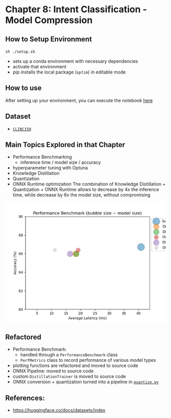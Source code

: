 # Chapter 8: Intent Classification - Model Compression

## How to Setup Environment
`sh ./setup.sh`
* sets up a conda environment with necessary dependencies
* activate that environment
* pip installs the local package (`optim`) in editable mode

## How to use
After setting up your environment, you can execute the notebook [here](notebooks/chp)

## Dataset
* [`CLINC150`](https://huggingface.co/datasets/clinc_oos/viewer/plus/train)


## Main Topics Explored in that Chapter
* Performance Benchmarking
    * inference time / model size / accuracy
* hyperparameter tuning with Optuna
* Knowledge Distillation
* Quantization
* ONNX Runtime optimization
The combination of Knowledge Distillation + Quantization + ONNX Runtime allows to decrease by 4x the inference time, while decrease by 6x the model size, without compromising


![](images/perf_comparison.jpg)

## Refactored
* Performance Benchmark:
    * handled through a `PerformanceBenchmark` class
    * `PerfMetrics` class to record performance of various model types
* plotting functions are refactored and moved to source code
* ONNX Pipeline: moved to source code
* custom `DistillationTrainer` is moved to source code
* ONNX conversion + quantization turned into a pipeline in [`quantize.py`](src/optim/quantize.py)

## References:
* https://huggingface.co/docs/datasets/index

